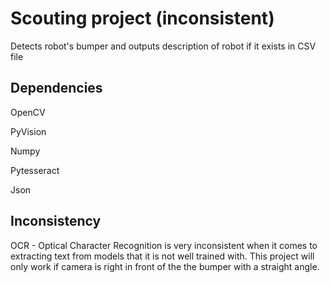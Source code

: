 # Scouting project (inconsistent)

Detects robot's bumper and outputs description of robot if it exists in CSV file 


## Dependencies

OpenCV 

PyVision

Numpy

Pytesseract

Json


## Inconsistency

OCR - Optical Character Recognition is very inconsistent when it comes to extracting text from models that it is not well trained with. This project will only work if camera is right in front of the the bumper with a straight angle. 
